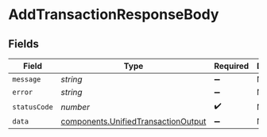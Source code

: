 # AddTransactionResponseBody


## Fields

| Field                                                                                      | Type                                                                                       | Required                                                                                   | Description                                                                                |
| ------------------------------------------------------------------------------------------ | ------------------------------------------------------------------------------------------ | ------------------------------------------------------------------------------------------ | ------------------------------------------------------------------------------------------ |
| `message`                                                                                  | *string*                                                                                   | :heavy_minus_sign:                                                                         | N/A                                                                                        |
| `error`                                                                                    | *string*                                                                                   | :heavy_minus_sign:                                                                         | N/A                                                                                        |
| `statusCode`                                                                               | *number*                                                                                   | :heavy_check_mark:                                                                         | N/A                                                                                        |
| `data`                                                                                     | [components.UnifiedTransactionOutput](../../models/components/unifiedtransactionoutput.md) | :heavy_minus_sign:                                                                         | N/A                                                                                        |